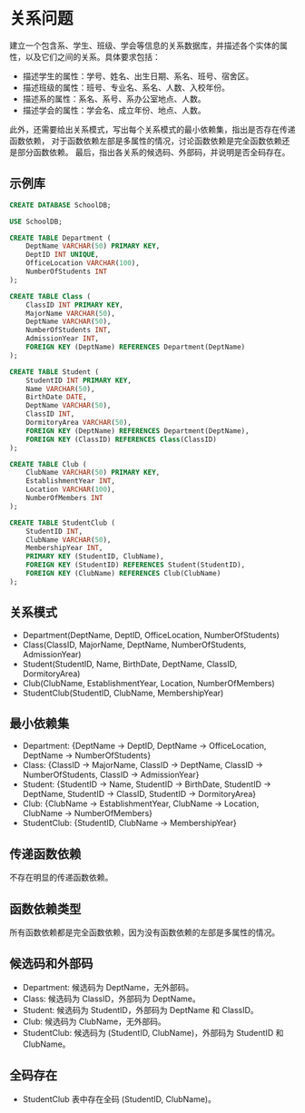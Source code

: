 # 关系问题

建立一个包含系、学生、班级、学会等信息的关系数据库，并描述各个实体的属性，以及它们之间的关系。具体要求包括：

- 描述学生的属性：学号、姓名、出生日期、系名、班号、宿舍区。
- 描述班级的属性：班号、专业名、系名、人数、入校年份。
- 描述系的属性：系名、系号、系办公室地点、人数。
- 描述学会的属性：学会名、成立年份、地点、人数。

此外，还需要给出关系模式，写出每个关系模式的最小依赖集，指出是否存在传递函数依赖，
对于函数依赖左部是多属性的情况，讨论函数依赖是完全函数依赖还是部分函数依赖。
最后，指出各关系的候选码、外部码，并说明是否全码存在。



## 示例库

```sql
CREATE DATABASE SchoolDB;

USE SchoolDB;

CREATE TABLE Department (
    DeptName VARCHAR(50) PRIMARY KEY,
    DeptID INT UNIQUE,
    OfficeLocation VARCHAR(100),
    NumberOfStudents INT
);

CREATE TABLE Class (
    ClassID INT PRIMARY KEY,
    MajorName VARCHAR(50),
    DeptName VARCHAR(50),
    NumberOfStudents INT,
    AdmissionYear INT,
    FOREIGN KEY (DeptName) REFERENCES Department(DeptName)
);

CREATE TABLE Student (
    StudentID INT PRIMARY KEY,
    Name VARCHAR(50),
    BirthDate DATE,
    DeptName VARCHAR(50),
    ClassID INT,
    DormitoryArea VARCHAR(50),
    FOREIGN KEY (DeptName) REFERENCES Department(DeptName),
    FOREIGN KEY (ClassID) REFERENCES Class(ClassID)
);

CREATE TABLE Club (
    ClubName VARCHAR(50) PRIMARY KEY,
    EstablishmentYear INT,
    Location VARCHAR(100),
    NumberOfMembers INT
);

CREATE TABLE StudentClub (
    StudentID INT,
    ClubName VARCHAR(50),
    MembershipYear INT,
    PRIMARY KEY (StudentID, ClubName),
    FOREIGN KEY (StudentID) REFERENCES Student(StudentID),
    FOREIGN KEY (ClubName) REFERENCES Club(ClubName)
);
```

## 关系模式

- Department(DeptName, DeptID, OfficeLocation, NumberOfStudents)
- Class(ClassID, MajorName, DeptName, NumberOfStudents, AdmissionYear)
- Student(StudentID, Name, BirthDate, DeptName, ClassID, DormitoryArea)
- Club(ClubName, EstablishmentYear, Location, NumberOfMembers)
- StudentClub(StudentID, ClubName, MembershipYear)

## 最小依赖集
- Department: {DeptName → DeptID, DeptName → OfficeLocation, DeptName → NumberOfStudents}
- Class: {ClassID → MajorName, ClassID → DeptName, ClassID → NumberOfStudents, ClassID → AdmissionYear}
- Student: {StudentID → Name, StudentID → BirthDate, StudentID → DeptName, StudentID → ClassID, StudentID → DormitoryArea}
- Club: {ClubName → EstablishmentYear, ClubName → Location, ClubName → NumberOfMembers}
- StudentClub: {StudentID, ClubName → MembershipYear}

## 传递函数依赖
不存在明显的传递函数依赖。

## 函数依赖类型
所有函数依赖都是完全函数依赖，因为没有函数依赖的左部是多属性的情况。

## 候选码和外部码
- Department: 候选码为 DeptName，无外部码。
- Class: 候选码为 ClassID，外部码为 DeptName。
- Student: 候选码为 StudentID，外部码为 DeptName 和 ClassID。
- Club: 候选码为 ClubName，无外部码。
- StudentClub: 候选码为 (StudentID, ClubName)，外部码为 StudentID 和 ClubName。

## 全码存在
- StudentClub 表中存在全码 (StudentID, ClubName)。